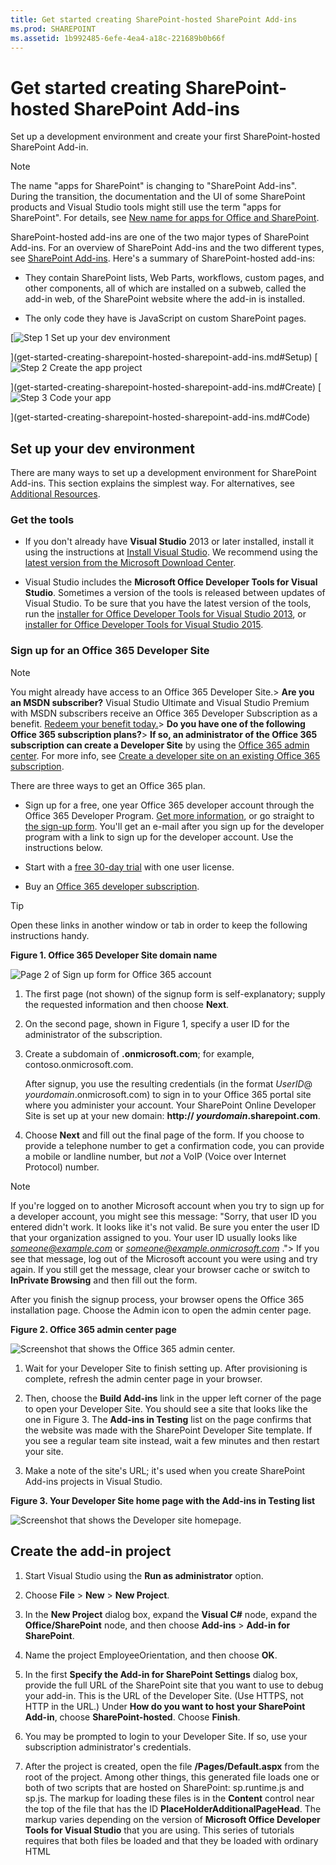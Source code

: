 ```yaml
---
title: Get started creating SharePoint-hosted SharePoint Add-ins
ms.prod: SHAREPOINT
ms.assetid: 1b992485-6efe-4ea4-a18c-221689b0b66f
---
```



# Get started creating SharePoint-hosted SharePoint Add-ins
Set up a development environment and create your first SharePoint-hosted SharePoint Add-in.
> [!NOTE]
> The name "apps for SharePoint" is changing to "SharePoint Add-ins". During the transition, the documentation and the UI of some SharePoint products and Visual Studio tools might still use the term "apps for SharePoint". For details, see  [New name for apps for Office and SharePoint](new-name-for-apps-for-sharepoint.md#bk_newname). 
  
    
    

SharePoint-hosted add-ins are one of the two major types of SharePoint Add-ins. For an overview of SharePoint Add-ins and the two different types, see  [SharePoint Add-ins](sharepoint-add-ins.md). Here's a summary of SharePoint-hosted add-ins:
- They contain SharePoint lists, Web Parts, workflows, custom pages, and other components, all of which are installed on a subweb, called the add-in web, of the SharePoint website where the add-in is installed.
    
  
- The only code they have is JavaScript on custom SharePoint pages.
    
  
 [![Step 1 Set up your dev environment](images/6d3bbe0a-399e-4747-9e1a-01d42954ce32.png)
  
    
    
](get-started-creating-sharepoint-hosted-sharepoint-add-ins.md#Setup) [![Step 2 Create the app project](images/d69871f6-c503-463b-bf96-4b6d7306c313.png)
  
    
    
](get-started-creating-sharepoint-hosted-sharepoint-add-ins.md#Create) [![Step 3 Code your app](images/e5f8a9a2-e5fb-42d1-b19a-300178c626fb.png)
  
    
    
](get-started-creating-sharepoint-hosted-sharepoint-add-ins.md#Code)
## Set up your dev environment
<a name="Setup"> </a>

There are many ways to set up a development environment for SharePoint Add-ins. This section explains the simplest way. For alternatives, see  [Additional Resources](#bk_addresources).
  
    
    

### Get the tools


- If you don't already have **Visual Studio** 2013 or later installed, install it using the instructions at [Install Visual Studio](http://msdn.microsoft.com/library/da049020-cfda-40d7-8ff4-7492772b620f.aspx). We recommend using the  [latest version from the Microsoft Download Center](https://www.visualstudio.com/downloads/download-visual-studio-vs).
    
  
- Visual Studio includes the **Microsoft Office Developer Tools for Visual Studio**. Sometimes a version of the tools is released between updates of Visual Studio. To be sure that you have the latest version of the tools, run the [installer for Office Developer Tools for Visual Studio 2013](http://aka.ms/OfficeDevToolsForVS2013), or  [installer for Office Developer Tools for Visual Studio 2015](http://aka.ms/OfficeDevToolsForVS2015). 
    
  

### Sign up for an Office 365 Developer Site
<a name="o365_signup"> </a>


> [!NOTE]
>  You might already have access to an Office 365 Developer Site.> **Are you an MSDN subscriber?** Visual Studio Ultimate and Visual Studio Premium with MSDN subscribers receive an Office 365 Developer Subscription as a benefit. [Redeem your benefit today.](https://msdn.microsoft.com/subscriptions/manage/default.aspx)> **Do you have one of the following Office 365 subscription plans?**> **If so, an administrator of the Office 365 subscription can create a Developer Site** by using the [Office 365 admin center](https://portal.microsoftonline.com/admin/default.aspx). For more info, see  [Create a developer site on an existing Office 365 subscription](create-a-developer-site-on-an-existing-office-365-subscription.md). 
  
    
    

There are three ways to get an Office 365 plan. 
  
    
    

- Sign up for a free, one year Office 365 developer account through the Office 365 Developer Program.  [Get more information](http://dev.office.com/devprogram), or go straight to  [the sign-up form](https://profile.microsoft.com/RegSysProfileCenter/wizardnp.aspx?wizid=14b845d0-938c-45af-b061-f798fbb4d170). You'll get an e-mail after you sign up for the developer program with a link to sign up for the developer account. Use the instructions below.
    
  
- Start with a  [free 30-day trial](https://portal.microsoftonline.com/Signup/MainSignUp.aspx?OfferId=6881A1CB-F4EB-4db3-9F18-388898DAF510&amp;DL=DEVELOPERPACK) with one user license.
    
  
- Buy an  [Office 365 developer subscription](https://portal.microsoftonline.com/Signup/MainSignUp.aspx?OfferId=C69E7747-2566-4897-8CBA-B998ED3BAB88&amp;DL=DEVELOPERPACK). 
    
  

> [!TIP]
> Open these links in another window or tab in order to keep the following instructions handy. 
  
    
    


**Figure 1. Office 365 Developer Site domain name**

  
    
    

  
    
    
![Page 2 of Sign up form for Office 365 account](images/ff384c69-56bf-4ceb-81c3-8b874e2407f0.png)
  
    
    

  
    
    

  
    
    

1. The first page (not shown) of the signup form is self-explanatory; supply the requested information and then choose **Next**.
    
  
2. On the second page, shown in Figure 1, specify a user ID for the administrator of the subscription.
    
  
3. Create a subdomain of **.onmicrosoft.com**; for example, contoso.onmicrosoft.com.
    
    After signup, you use the resulting credentials (in the format  _UserID_@ _yourdomain_.onmicrosoft.com) to sign in to your Office 365 portal site where you administer your account. Your SharePoint Online Developer Site is set up at your new domain: **http:// _yourdomain_.sharepoint.com**.
    
  
4. Choose **Next** and fill out the final page of the form. If you choose to provide a telephone number to get a confirmation code, you can provide a mobile or landline number, but *not*  a VoIP (Voice over Internet Protocol) number.
    
  

    
> [!NOTE]
> If you're logged on to another Microsoft account when you try to sign up for a developer account, you might see this message: "Sorry, that user ID you entered didn't work. It looks like it's not valid. Be sure you enter the user ID that your organization assigned to you. Your user ID usually looks like  *someone@example.com*  or *someone@example.onmicrosoft.com*  ."> If you see that message, log out of the Microsoft account you were using and try again. If you still get the message, clear your browser cache or switch to **InPrivate Browsing** and then fill out the form.
  
    
    

After you finish the signup process, your browser opens the Office 365 installation page. Choose the Admin icon to open the admin center page.
  
    
    

**Figure 2. Office 365 admin center page**

  
    
    

  
    
    
![Screenshot that shows the Office 365 admin center.](images/SP15_Office365AdminInset_border.png)
  
    
    

  
    
    

1. Wait for your Developer Site to finish setting up. After provisioning is complete, refresh the admin center page in your browser.
    
  
2. Then, choose the **Build Add-ins** link in the upper left corner of the page to open your Developer Site. You should see a site that looks like the one in Figure 3. The **Add-ins in Testing** list on the page confirms that the website was made with the SharePoint Developer Site template. If you see a regular team site instead, wait a few minutes and then restart your site.
    
  
3. Make a note of the site's URL; it's used when you create SharePoint Add-ins projects in Visual Studio.
    
  

**Figure 3. Your Developer Site home page with the Add-ins in Testing list**

  
    
    

  
    
    
![Screenshot that shows the Developer site homepage.](images/SP15_DeveloperSiteHome_border.png)
  
    
    

  
    
    

  
    
    

## Create the add-in project
<a name="Create"> </a>


1. Start Visual Studio using the **Run as administrator** option.
    
  
2. Choose **File** > **New** > **New Project**.
    
  
3. In the **New Project** dialog box, expand the **Visual C#** node, expand the **Office/SharePoint** node, and then choose **Add-ins** > **Add-in for SharePoint**.
    
  
4. Name the project EmployeeOrientation, and then choose **OK**.
    
  
5. In the first **Specify the Add-in for SharePoint Settings** dialog box, provide the full URL of the SharePoint site that you want to use to debug your add-in. This is the URL of the Developer Site. (Use HTTPS, not HTTP in the URL.) Under **How do you want to host your SharePoint Add-in**, choose **SharePoint-hosted**. Choose **Finish**.
    
  
6. You may be prompted to login to your Developer Site. If so, use your subscription administrator's credentials.
    
  
7. After the project is created, open the file **/Pages/Default.aspx** from the root of the project. Among other things, this generated file loads one or both of two scripts that are hosted on SharePoint: sp.runtime.js and sp.js. The markup for loading these files is in the **Content** control near the top of the file that has the ID **PlaceHolderAdditionalPageHead**. The markup varies depending on the version of **Microsoft Office Developer Tools for Visual Studio** that you are using. This series of tutorials requires that both files be loaded and that they be loaded with ordinary HTML **<script>** tags, not **<SharePoint:ScriptLink>** tags. Ensure that the following lines are in the **PlaceHolderAdditionalPageHead** control, *just above*  the line `<meta name="WebPartPageExpansion" content="full" />`:
    
  ```
  
<script type="text/javascript" src="/_layouts/15/sp.runtime.js"></script>
<script type="text/javascript" src="/_layouts/15/sp.js"></script> 

  ```


    Then search the file for any other markup that also loads one or the other of these files and remove the redundant markup. Save and close the file.
    
  

## Code your add-in
<a name="Code"> </a>

For your first SharePoint-hosted SharePoint Add-in, we'll include the classic SharePoint extension: a custom list and list instance.
  
    
    

1. In **Solution Explorer**, open the AppManifest.xml file.
    
  
2. When the manifest designer opens, add a space between the words in the **Title** field so that it readsEmployee Orientation. (Do  *not*  change the **Name** field.)
    
  
3. Save and close the file.
    
  
4. Right-click the project in **Solution Explorer** and choose **Add** > **New Folder**. Name the folder Lists.
    
  
5. Right-click the new folder and choose **Add** > **New Item**. The **Add New Item** dialog opens to the **Office/SharePoint** node.
    
  
6. Choose **List**. Give it the name NewEmployeeOrientation, and then choose **Add**. 
    
  
7. On the **Choose List Settings** page of the **SharePoint Customization Wizard**, leave the list display name at the default **NewEmployeeOrientation**, choose the **Create a customizable list template and a list instance of it** option button, and choose **Default (Custom List)** on the drop-down list. Then choose **Finish**.
    
  
8. The wizard creates a **NewEmployeeOrientation** list template with a child list instance named **NewEmployeeOrientationInstance**. A list designer may open. It is used in a later step.
    
  
9. Expand the **NewEmployeeOrientationInstance** node in **Solution Explorer**, if it isn't already, so that you can clearly distinguish the elements.xml file that is a child of the list  *instance*  from the elements.xml file that is a child of the list *template*  .
    
   **Lists node in Solution Explorer**

  

     ![List folder with child NewEmployeeOrientation template, which itself has three children; a NewEmployeeOrientationInstance, an elements.xml file, and a schema.xml file. The instance itself has a child named elements.xml.](images/10e5d116-d24b-4a44-bfff-cfbf2f971b1e.PNG)
  

    
    
  
10. Open the elements.xml child of the **NewEmployeeOrientation** list template.
    
  
11. Add spaces to the **DisplayName** attribute (not the **Name** attribute) to make it friendlier:"New Employee Orientation".
    
  
12. Set the **Description** attribute to"Orientation information about new employees."
    
  
13. Leave all other attributes at their default, save the file and close it.
    
  
14. If the list designer is not open, choose the **NewEmployeeOrientation** node in **Solution Explorer**.
    
  
15. Open the **List** tab of the designer. This tab is used to set certain values for the list *instance*  , not the list *template*  , but it has some default values that it inherited from the template.
    
  
16. Change the values on this tab to the following:
    
  - **Title**: New Employees in Seattle
    
  
  - **List URL**: Lists/NewEmployeesInSeattle
    
  
  - **Description**: The new employees in Seattle.
    
  

     Leave the check boxes at their default status, save the file, and close the designer.
    
  
17. The list instance may have its old name in **Solution Explorer**. If so, open the shortcut menu for **NewEmployeeOrientationInstance**, choose **Rename**, and change the name to NewEmployeesInSeattle.
    
  
18. Open the schema.xml file.
    
  
19. In the **View** element whose **BaseViewID** value is "0", replace the existing **ViewFields** element with the following markup. (Use exactly this GUID for the **FieldRef** named `Title`.)
    
     *Line breaks may come at odd places in this autogenerated schema.xml file. Be sure you have found the matching begin and end tags for the **ViewFields** element. Add line breaks to improve readability.* 
    


  ```
  
<ViewFields>
  <FieldRef Name="Title" ID="{fa564e0f-0c70-4ab9-b863-0177e6ddd247}" DisplayName="Employee" />
 </ViewFields>
  ```

20. Still in the schema.xml file, in the **View** element whose **BaseViewID** value is "1", replace the existing **ViewFields** element with the following markup. (Use exactly this GUID for the **FieldRef** named `LinkTitle`.)
    
  ```
  
<ViewFields>
  <FieldRef Name="LinkTitle" ID="{82642ec8-ef9b-478f-acf9-31f7d45fbc31}" DisplayName="Employee" />
</ViewFields>
  ```

21. Save and close the schema.xml file.
    
  
22. Open the elements.xml file that is a child of the list  *instance* **NewEmployeesInSeattle** (not the elements.xml that is a child of the list *template* **NewEmployeeOrientation**).
    
  
23. In this file, populate the list with some initial data. You do this by adding the following **Data** element markup as a child element of the **ListInstance** element.
    
  ```
  
<Data>
  <Rows>
    <Row>
      <Field Name="Title">Tom Higginbotham</Field>
    </Row>
    <Row>
      <Field Name="Title">Satomi Hayakawa</Field>
    </Row>
    <Row>
      <Field Name="Title">Cassi Hicks</Field>
    </Row>
    <Row>
      <Field Name="Title">Lertchai Treetawatchaiwong</Field>
    </Row>
  </Rows>
</Data>
  ```

24. Save and close the file.
    
  
25. In **Solution Explorer**, double-click **Feature1** to open the Feature designer. In the designer, set the **Title** toNew Employee Orientation Components and set the **Description** toLists and other components for getting employees oriented to the company. Save the file, and close the designer.
    
  
26. If the **Feature1** in **Solution Explorer** has not been automatically renamed, open its shortcut menu, choose **Rename**, and rename it NewEmployeeOrientationComponents.
    
  
27. Open the Default.aspx file.
    
  
28. Find the ASP.NET **Content** element with the ID **PlaceHolderPageTitleInTitleArea**. Replace the default string "Page Title" with "New Employees by Location".
    
  
29. Find the ASP.NET **Content** element with the ID **PlaceHolderMain**.  *Replace*  its contents with the following markup. The ` _spPageContextInfo` is a JavaScript object that SharePoint automatically includes in the page. It's `webAbsoluteUrl` property returns the URL of the add-in web.
    
  ```XML
  
<p><asp:HyperLink runat="server"
    NavigateUrl="JavaScript:window.location = _spPageContextInfo.webAbsoluteUrl + '/Lists/NewEmployeesInSeattle/AllItems.aspx';" 
    Text="New Employees in Seattle" /></p>

  ```


## Run the add-in and test the list
<a name="Code"> </a>


  
    
    

1. Use the F5 key to deploy and run your add-in. Visual Studio makes a temporary installation of the add-in on your test SharePoint site and immediately runs the add-in. (To find out how end users run an installed SharePoint Add-in, see  [Next Steps](#Nextsteps).)
    
  
2. When the add-in's default page opens, choose the **New Employees in Seattle** link to open the custom list instance.
    
   **Default page and list view page**

  

     ![The add-in's default page is shown with its title New Employees by Location. There is a link labeled New Employees in Seattle. An arrow from this link points to the list view page for the list. It is titled New Employees in Seattle, with the list below.](images/9dc5cefe-083a-4807-bee6-473001f23db9.png)
  

    
    
  
3. Add and delete items from the list.
    
  
4. To end the debugging session, close the browser window or stop debugging in Visual Studio. Each time that you press F5, Visual Studio will retract the previous version of the add-in and install the latest one.
    
  
5. You will work with this add-in and Visual Studio solution in other articles, and it's a good practice to retract the add-in one last time when you are done working with it for a while. Right-click the project in **Solution Explorer** and choose **Retract**.
    
  

## 
<a name="Nextsteps"> </a>

So far, there isn't much orientation information in the list. We'll add some in later articles in this series. But first, take a brief break from coding to learn about deploying SharePoint Add-ins in  [Deploy and install a SharePoint-hosted SharePoint Add-in](deploy-and-install-a-sharepoint-hosted-sharepoint-add-in.md).
  
    
    

